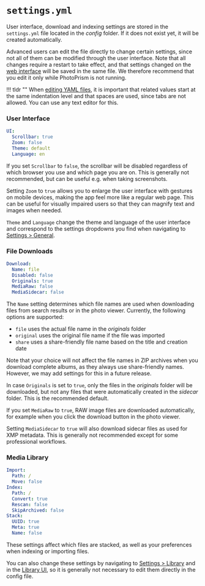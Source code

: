 # `settings.yml`

User interface, download and indexing settings are stored in the `settings.yml` file located in the *config* folder. If it does not exist yet, it will be created automatically.

Advanced users can edit the file directly to change certain settings, since not all of them can be modified through the user interface. Note that all changes require a restart to take effect, and that settings changed on the [web interface](../../user-guide/settings/general.md) will be saved in the same file. We therefore recommend that you edit it only while PhotoPrism is not running. 

!!! tldr ""
    When [editing YAML files](../../developer-guide/technologies/yaml.md), it is important that related values start at the same indentation level and that spaces are used, since tabs are not allowed. You can use any text editor for this.

### User Interface

```yaml
UI:
  Scrollbar: true
  Zoom: false
  Theme: default
  Language: en
```

If you set `Scrollbar` to `false`, the scrollbar will be disabled regardless of which browser you use and which page you are on. This is generally not recommended, but can be useful e.g. when taking screenshots.

Setting `Zoom` to `true` allows you to enlarge the user interface with gestures on mobile devices, making the app feel more like a regular web page. This can be useful for visually impaired users so that they can magnify text and images when needed.

`Theme` and `Language` change the theme and language of the user interface and correspond to the settings dropdowns you find when navigating to [Settings > General](../../user-guide/settings/general.md).

### File Downloads

```yaml
Download:
  Name: file
  Disabled: false
  Originals: true
  MediaRaw: false
  MediaSidecar: false
```

The `Name` setting determines which file names are used when downloading files from search results or in the photo viewer. Currently, the following options are supported:

- `file` uses the actual file name in the *originals* folder
- `original` uses the original file name if the file was imported
- `share` uses a share-friendly file name based on the title and creation date

Note that your choice will not affect the file names in ZIP archives when you download complete albums, as they always use share-friendly names. However, we may add settings for this in a future release.

In case `Originals` is set to `true`, only the files in the *originals* folder will be downloaded, but not any files that were automatically created in the *sidecar* folder. This is the recommended default.

If you set `MediaRaw` to `true`, RAW image files are downloaded automatically, for example when you click the download button in the photo viewer.

Setting `MediaSidecar` to `true` will also download sidecar files as used for XMP metadata. This is generally not recommended except for some professional workflows.

### Media Library

```yaml
Import:
  Path: /
  Move: false
Index:
  Path: /
  Convert: true
  Rescan: false
  SkipArchived: false
Stack:
  UUID: true
  Meta: true
  Name: false
```

These settings affect which files are stacked, as well as your preferences when indexing or importing files.

You can also change these settings by navigating to [Settings > Library](../../user-guide/settings/library.md#stacks) and in the [Library UI](../../user-guide/library/originals.md), so it is generally not necessary to edit them directly in the config file.
